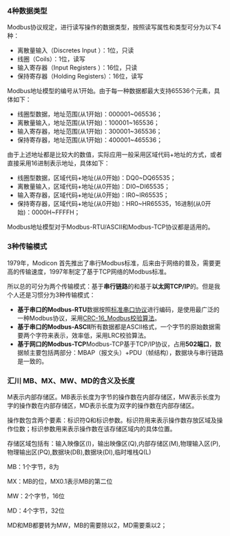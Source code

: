 ### **4种数据类型** 

Modbus协议规定，进行读写操作的数据类型，按照读写属性和类型可分为以下4种：

- 离散量输入（Discretes Input  ）：1位，只读
- 线圈（Coils）：1位，读写
- 输入寄存器（Input Registers  ）：16位，只读
- 保持寄存器（Holding Registers）：16位，读写



Modbus地址模型的编号从1开始。由于每一种数据都最大支持65536个元素，具体如下：

* 线圈型数据，地址范围(从1开始)：000001~065536；
* 离散量输入，地址范围(从1开始)：100001~165536；
* 输入寄存器，地址范围(从1开始)：300001~365536；
* 保持寄存器，地址范围(从1开始)：400001~465536；

由于上述地址都是比较大的数值，实际应用一般采用区域代码+地址的方式，或者直接采用16进制表示地址，具体如下：

* 线圈型数据，区域代码+地址(从0开始)：DQ0~DQ65535；
* 离散量输入，区域代码+地址(从0开始)：DI0~DI65535；
* 输入寄存器，区域代码+地址(从0开始)：IR0~IR65535；
* 保持寄存器，区域代码+地址(从0开始)：HR0~HR65535，16进制(从0开始)：0000H~FFFFH；

Modbus地址模型对于Modbus-RTU/ASCII和Modbus-TCP协议都是适用的。





### **3种传输模式** 

1979年，Modicon 首先推出了串行Modbus标准，后来由于网络的普及，需要更高的传输速度，1997年制定了基于TCP网络的Modbus标准。

所以总的可分为两个传输模式：基于**串行链路**的和基于**以太网TCP/IP**的。但是我个人还是习惯分为3种传输模式：

- **基于串口的Modbus-RTU**数据按照[标准串口协议](https://cloud.tencent.com/developer/tools/blog-entry?target=https%3A%2F%2Fmp.weixin.qq.com%2Fs%3F__biz%3DMzUzNzk2NTMxMw%3D%3D%26mid%3D2247484166%26idx%3D1%26sn%3Def4b89ed24eeeb847c91093cfe318b70%26scene%3D21%23wechat_redirect)进行编码，是使用最广泛的一种Modbus协议，采用[CRC-16_Modbus校验算法](https://cloud.tencent.com/developer/tools/blog-entry?target=https%3A%2F%2Fmp.weixin.qq.com%2Fs%3F__biz%3DMzUzNzk2NTMxMw%3D%3D%26mid%3D2247485023%26idx%3D1%26sn%3D1c0972062c0393fe385cd1777ebf6dab%26scene%3D21%23wechat_redirect)。
- **基于串口的Modbus-ASCII**所有数据都是ASCII格式，一个字节的原始数据需要两个字符来表示，效率低，采用LRC校验算法。
- **基于网口的Modbus-TCP**Modbus-TCP基于TCP/IP协议，占用**502端口**，数据帧主要包括两部分：MBAP（报文头）+PDU（帧结构），数据块与串行链路是一致的。





### 汇川 MB、MX、MW、MD的含义及长度

M表示内部存储区。MB表示长度为字节的操作数在内部存储区，MW表示长度为字的操作数在内部存储区，MD表示长度为双字的操作数在内部存储区。

操作数包含两个要素：标识符Q和标识参数。标识符用来表示操作数存放区域及操作位数；标识参数用来表示操作数在该存储区域内的具体位置。

存储区域包括有：输入映像区(I)，输出映像区(Q),内部存储区(M),物理输入区(P),物理输出区(PQ),数据块(DB),数据块(DI),临时堆栈Q(L)



MB：1个字节，8为

MX：MB的位，MX0.1表示MB的第二位

MW：2个字节，16位

MD：4个字节，32位



MD和MB都要转为MW，MB的需要除以2，MD需要乘以2；